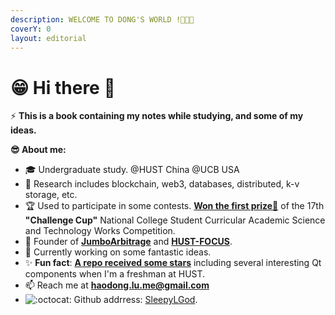 ```yaml
---
description: WELCOME TO DONG'S WORLD !🎉🎉🎉
coverY: 0
layout: editorial
---
```


# 😁 Hi there 👋

⚡ **This is a book containing my notes while studying, and some of my ideas.**

**😎 About me:**

* 🎓 Undergraduate study. @HUST China  @UCB USA
* 🔭 Research includes blockchain, web3, databases, distributed, k-v storage, etc.
* 🏆 Used to participate in some contests. [**Won the first prize🥇**](http://mse.hust.edu.cn/info/1180/11133.htm) of the 17th **"Challenge Cup"** National College Student Curricular Academic Science and Technology Works Competition.
* 👑 Founder of [**JumboArbitrage**](https://github.com/JumboArbitrage) and [**HUST-FOCUS**](https://github.com/HUST-FOCUS).
* 🌈 Currently working on some fantastic ideas.
* ✨ **Fun fact**: [**A repo received some stars**](https://github.com/SleepyLGod/qwidget-demo) including several interesting Qt components when I'm a freshman at HUST.
* 📫 Reach me at [**haodong.lu.me@gmail.com**](mailto:haodong.lu.me@gmail.com)
* <img src="https://github.githubassets.com/images/icons/emoji/octocat.png" alt=":octocat:" data-size="line"> Github addrress: [SleepyLGod](https://github.com/SleepyLGod).

